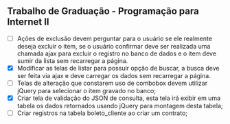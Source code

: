 
## Trabalho de Graduação - Programação para Internet II

 - [ ] Ações de exclusão devem perguntar para o usuário se ele realmente
       deseja excluir o item, se o usuário confirmar deve ser realizada
       uma chamada ajax para excluir o registro no banco de dados e o
       item deve sumir da lista sem recarregar a página.
 - [x] Modificar as telas de listar para possuir opção de buscar, a
       busca deve ser feita via ajax e deve carregar os dados sem
       recarregar a página.
 - [ ] Telas de alteração que constarem uso de combobox devem utilizar
       jQuery para selecionar o item gravado no banco;
 - [x] Criar tela de validação do JSON de consulta, esta tela irá exibir
       em uma tabela os dados retornados usando jQuery para montagem
       desta tabela;
 - [ ] Criar registros na tabela boleto_cliente ao criar um contrato;
